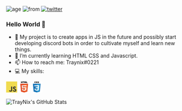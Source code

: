 ![age](https://img.shields.io/badge/Age-17-Green?style=for-the-badge) ![from](https://img.shields.io/badge/from-France-red?style=for-the-badge) [![twitter](https://img.shields.io/badge/-dorian_tnx-1DA1F2?logo=Twitter&logoColor=white&link=https://twitter.com/dorian_tnx&style=for-the-badge)](https://twitter.com/dorian_tnx)

### Hello World 🍋

- 🔭 My project is to create apps in JS in the future and possibly start developing discord bots in order to cultivate myself and learn new things.
- 🌱 I’m currently learning HTML CSS and Javascript.                                                  
- 📫 How to reach me: Traynix#0221
- 💻 My skills:

<code><img height="30" src="https://raw.githubusercontent.com/github/explore/80688e429a7d4ef2fca1e82350fe8e3517d3494d/topics/javascript/javascript.png"></code>
<code><img height="30" src="https://raw.githubusercontent.com/github/explore/80688e429a7d4ef2fca1e82350fe8e3517d3494d/topics/html/html.png"></code>
<code><img height="30" src="https://raw.githubusercontent.com/github/explore/80688e429a7d4ef2fca1e82350fe8e3517d3494d/topics/css/css.png"></code>

![TrayNix's GitHub Stats](https://github-readme-stats.vercel.app/api?username=TrayNix&show_icons=true)
